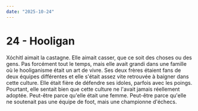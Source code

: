 ```yaml
---
date: "2025-10-24"
---
```

# 24 - Hooligan

Xóchitl aimait la castagne. Elle aimait casser, que ce soit des choses ou des gens. Pas
forcément tout le temps, mais elle avait grandi dans une famille où le hooliganisme
était un art de vivre. Ses deux frères étaient fans de deux équipes différentes et elle
s'était assez vite retrouvée à baigner dans cette culture. Elle était fière de défendre
ses idoles, parfois avec les poings. Pourtant, elle sentait bien que cette culture ne
l'avait jamais réellement adoptée. Peut-être parce qu'elle était une femme. Peut-être
parce qu'elle ne soutenait pas une équipe de foot, mais une championne d'échecs.
